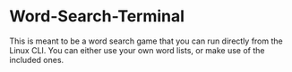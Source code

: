 # Word-Search-Terminal
This is meant to be a word search game that you can run directly from the Linux CLI. You can either use your own word lists, or make use of the included ones.
